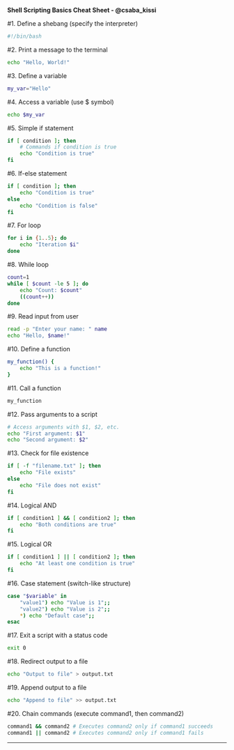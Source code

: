 **Shell Scripting Basics Cheat Sheet - @csaba_kissi**

#1. Define a shebang (specify the interpreter)
```bash
#!/bin/bash
```

#2. Print a message to the terminal
```bash
echo "Hello, World!"
```

#3. Define a variable
```bash
my_var="Hello"
```

#4. Access a variable (use $ symbol)
```bash
echo $my_var
```

#5. Simple if statement
```bash
if [ condition ]; then
    # Commands if condition is true
    echo "Condition is true"
fi
```

#6. If-else statement
```bash
if [ condition ]; then
    echo "Condition is true"
else
    echo "Condition is false"
fi
```

#7. For loop
```bash
for i in {1..5}; do
    echo "Iteration $i"
done
```

#8. While loop
```bash
count=1
while [ $count -le 5 ]; do
    echo "Count: $count"
    ((count++))
done
```

#9. Read input from user
```bash
read -p "Enter your name: " name
echo "Hello, $name!"
```

#10. Define a function
```bash
my_function() {
    echo "This is a function!"
}
```

#11. Call a function
```bash
my_function
```

#12. Pass arguments to a script
```bash
# Access arguments with $1, $2, etc.
echo "First argument: $1"
echo "Second argument: $2"
```

#13. Check for file existence
```bash
if [ -f "filename.txt" ]; then
    echo "File exists"
else
    echo "File does not exist"
fi
```

#14. Logical AND
```bash
if [ condition1 ] && [ condition2 ]; then
    echo "Both conditions are true"
fi
```

#15. Logical OR
```bash
if [ condition1 ] || [ condition2 ]; then
    echo "At least one condition is true"
fi
```

#16. Case statement (switch-like structure)
```bash
case "$variable" in
    "value1") echo "Value is 1";;
    "value2") echo "Value is 2";;
    *) echo "Default case";;
esac
```

#17. Exit a script with a status code
```bash
exit 0
```

#18. Redirect output to a file
```bash
echo "Output to file" > output.txt
```

#19. Append output to a file
```bash
echo "Append to file" >> output.txt
```

#20. Chain commands (execute command1, then command2)
```bash
command1 && command2 # Executes command2 only if command1 succeeds
command1 || command2 # Executes command2 only if command1 fails
``` 

---